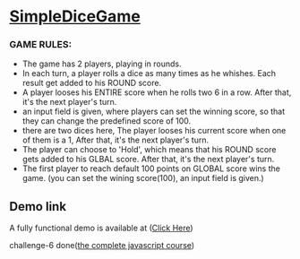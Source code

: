 <h1> <a href="https://smmdhaqu.github.io/Dice-Game/">SimpleDiceGame</a></h1>

### GAME RULES:

- The game has 2 players, playing in rounds.
- In each turn, a player rolls a dice as many times as he whishes. Each result get added to his ROUND score.
- A player looses his ENTIRE score when he rolls two 6 in a row. After that, it's the next player's turn.
- an input field is given, where players can set the winning score, so that they can change the predefined score of 100.
- there are two dices here, The player looses his current score when one of them is a 1, After that, it's the next player's turn.
- The player can choose to 'Hold', which means that his ROUND score gets added to his GLBAL score. After that, it's the next player's turn.
- The first player to reach default 100 points on GLOBAL score wins the game. (you can set the wining score(100), an input field is given.)

## Demo link
A fully functional demo is available at (<a href="https://smmdhaqu.github.io/Dice-Game/">Click Here</a>)

challenge-6 done(<a href="https://www.udemy.com/course/the-complete-javascript-course/">the complete javascript course</a>)
